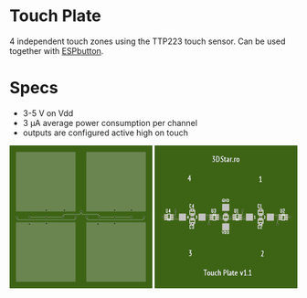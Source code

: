 # Touch Plate

4 independent touch zones using the TTP223 touch sensor.
Can be used together with <a href="https://github.com/cctweaker/ESPbutton">ESPbutton</a>.

# Specs
- 3-5 V on Vdd
- 3 µA average power consumption per channel
- outputs are configured active high on touch

<img src="https://github.com/cctweaker/touch_plate/blob/master/Touch Plate v1.1 top small.jpg?raw=true">
<img src="https://github.com/cctweaker/touch_plate/blob/master/Touch Plate v1.1 bottom small.jpg?raw=true">
